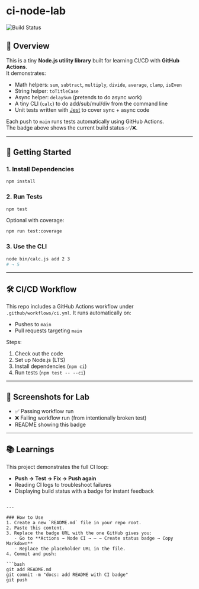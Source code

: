 
# ci-node-lab

![Build Status](https://github.com/frankischilling/ci-node-lab/actions/workflows/ci.yml/badge.svg)

## 📖 Overview
This is a tiny **Node.js utility library** built for learning CI/CD with **GitHub Actions**.  
It demonstrates:
- Math helpers: `sum`, `subtract`, `multiply`, `divide`, `average`, `clamp`, `isEven`
- String helper: `toTitleCase`
- Async helper: `delaySum` (pretends to do async work)
- A tiny CLI (`calc`) to do add/sub/mul/div from the command line
- Unit tests written with [Jest](https://jestjs.io/) to cover sync + async code

Each push to `main` runs tests automatically using GitHub Actions.  
The badge above shows the current build status ✅/❌.

---

## 🚀 Getting Started

### 1. Install Dependencies
```bash
npm install
````

### 2. Run Tests

```bash
npm test
```

Optional with coverage:

```bash
npm run test:coverage
```

### 3. Use the CLI

```bash
node bin/calc.js add 2 3
# → 5
```

---

## 🛠 CI/CD Workflow

This repo includes a GitHub Actions workflow under `.github/workflows/ci.yml`.
It runs automatically on:

* Pushes to `main`
* Pull requests targeting `main`

Steps:

1. Check out the code
2. Set up Node.js (LTS)
3. Install dependencies (`npm ci`)
4. Run tests (`npm test -- --ci`)

---

## 📸 Screenshots for Lab

* ✅ Passing workflow run
* ❌ Failing workflow run (from intentionally broken test)
* README showing this badge

---

## 📚 Learnings

This project demonstrates the full CI loop:

* **Push → Test → Fix → Push again**
* Reading CI logs to troubleshoot failures
* Displaying build status with a badge for instant feedback

````

---

### How to Use
1. Create a new `README.md` file in your repo root.  
2. Paste this content.  
3. Replace the badge URL with the one GitHub gives you:
   - Go to **Actions → Node CI → ⋯ → Create status badge → Copy Markdown**
   - Replace the placeholder URL in the file.
4. Commit and push:

```bash
git add README.md
git commit -m "docs: add README with CI badge"
git push
````